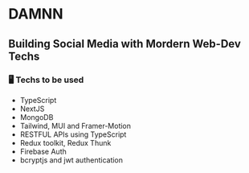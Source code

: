 # DAMNN
## Building Social Media with Mordern Web-Dev Techs

### 🖥️ Techs to be used
- TypeScript
- NextJS
- MongoDB
- Tailwind, MUI and Framer-Motion
- RESTFUL APIs using TypeScript
- Redux toolkit, Redux Thunk
- Firebase Auth
- bcryptjs and jwt authentication